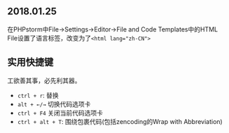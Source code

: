 ## 2018.01.25
在PHPstorm中File→Settings→Editor→File and Code Templates中的HTML File设置了语言标签，改变为了`<html lang="zh-CN">`

## 实用快捷键
工欲善其事，必先利其器。
- `ctrl + r`: 替换
- `alt + ←/→` 切换代码选项卡  
- `ctrl + F4` 关闭当前代码选项卡
- `ctrl + alt + T`: 围绕包裹代码(包括zencoding的Wrap with Abbreviation)